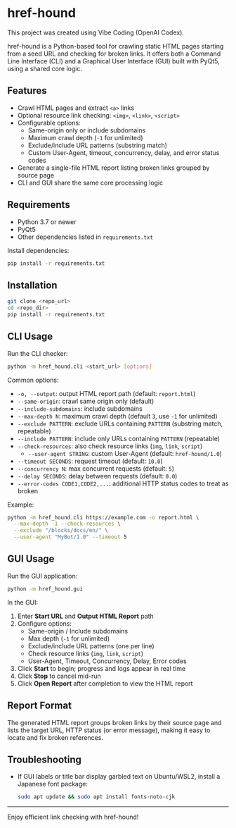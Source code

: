 # href-hound

This project was created using Vibe Coding (OpenAI Codex).

href-hound is a Python-based tool for crawling static HTML pages starting from a seed URL and checking for broken links. It offers both a Command Line Interface (CLI) and a Graphical User Interface (GUI) built with PyQt5, using a shared core logic.

## Features

- Crawl HTML pages and extract `<a>` links
- Optional resource link checking: `<img>`, `<link>`, `<script>`
- Configurable options:
  - Same-origin only or include subdomains
  - Maximum crawl depth (`-1` for unlimited)
  - Exclude/include URL patterns (substring match)
  - Custom User-Agent, timeout, concurrency, delay, and error status codes
- Generate a single-file HTML report listing broken links grouped by source page
- CLI and GUI share the same core processing logic

## Requirements

- Python 3.7 or newer
- PyQt5
- Other dependencies listed in `requirements.txt`

Install dependencies:
```bash
pip install -r requirements.txt
```

## Installation

```bash
git clone <repo_url>
cd <repo_dir>
pip install -r requirements.txt
```

## CLI Usage

Run the CLI checker:
```bash
python -m href_hound.cli <start_url> [options]
```

Common options:
- `-o, --output`: output HTML report path (default: `report.html`)
- `--same-origin`: crawl same origin only (default)
- `--include-subdomains`: include subdomains
- `--max-depth N`: maximum crawl depth (default `3`, use `-1` for unlimited)
- `--exclude PATTERN`: exclude URLs containing `PATTERN` (substring match, repeatable)
- `--include PATTERN`: include only URLs containing `PATTERN` (repeatable)
- `--check-resources`: also check resource links (`img`, `link`, `script`)
  - `--user-agent STRING`: custom User-Agent (default: `href-hound/1.0`)
- `--timeout SECONDS`: request timeout (default: `10.0`)
- `--concurrency N`: max concurrent requests (default: `5`)
- `--delay SECONDS`: delay between requests (default: `0.0`)
- `--error-codes CODE1,CODE2,...`: additional HTTP status codes to treat as broken

Example:
```bash
python -m href_hound.cli https://example.com -o report.html \
  --max-depth -1 --check-resources \
  --exclude "/blocks/docs/en/" \
  --user-agent "MyBot/1.0" --timeout 5
```

## GUI Usage

Run the GUI application:
```bash
python -m href_hound.gui
```

In the GUI:
1. Enter **Start URL** and **Output HTML Report** path
2. Configure options:
   - Same-origin / Include subdomains
   - Max depth (`-1` for unlimited)
   - Exclude/include URL patterns (one per line)
   - Check resource links (`img`, `link`, `script`)
   - User-Agent, Timeout, Concurrency, Delay, Error codes
3. Click **Start** to begin; progress and logs appear in real time
4. Click **Stop** to cancel mid-run
5. Click **Open Report** after completion to view the HTML report

## Report Format

The generated HTML report groups broken links by their source page and lists the target URL, HTTP status (or error message), making it easy to locate and fix broken references.

## Troubleshooting

- If GUI labels or title bar display garbled text on Ubuntu/WSL2, install a Japanese font package:
  ```bash
  sudo apt update && sudo apt install fonts-noto-cjk
  ```

---
Enjoy efficient link checking with href-hound!